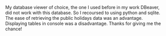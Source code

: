 My database viewer of choice, the one I used before in my work DBeaver, did not work with this database. So I recoursed to using python and sqlite. The ease of retrieving the public holidays data was an advantage. Displaying tables in console was a disadvantage. Thanks for giving me the chance! 
